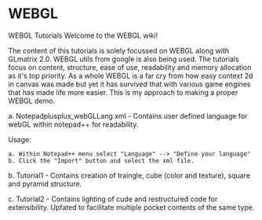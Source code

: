 WEBGL
=====

WEBGL Tutorials
Welcome to the WEBGL wiki!

The content of this tutorials is solely focussed on WEBGL along with GLmatrix 2.0. WEBGL utils from google is also being used. The tutorials focus on content, structure, ease of use, readability and memory allocation as it's top priority. As a whole WEBGL is a far cry from how easy context 2d in canvas was made but yet it has survived that with various game engines that has made life more easier. This is my approach to making a proper WEBGL demo.

a. Notepadplusplus_webGLLang.xml - Contains user defined language for webGL within notepad++ for readability.

  Usage:

    a. Within Notepad++ menu select "Language" --> "Define your language"
    b. Click the "Import" button and select the xml file.

b. Tutorial1 - Contains creation of traingle, cube (color and texture), square and pyramid structure.

c. Tutorial2 - Contains lighting of cude and restructured code for extensibility. Upfated to facilitate multiple pocket contents of the same type.
